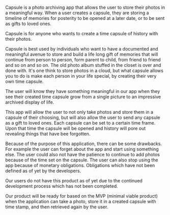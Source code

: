 Capsule is a photo archiving app that allows the user to store their photos in a meaningful way. When a user creates a capsule, they are storing a timeline of memories for posterity to be opened at a later date, or to be sent as gifts to loved ones.

Capsule is for anyone who wants to create a time capsule of history with their photos.

Capsule is best used by individuals who want to have a documented and meaningful avenue to store and build a life long gift of memories that will continue from person to person, form parent to child, from friend to friend and so on and so on. The old photo album stuffed in the closet is over and done with. It's one think to store photos in a cloud, but what capsule allows you to do is make each person in your life special, by creating their very own time capsule.

The user will know they have something meaningful in our app when they see their created time capsule grow from a single picture to an impressive archived display of life.

This app will allow the user to not only take photos and store them in a capsule of their choosing, but will also allow the user to send any capsule as a gift to loved ones. Each capsule can be set to a certain time frame. Upon that time the capsule will be opened and history will pore out revealing things that have bee forgotten.

Because of the purpose of this application, there can be some drawbacks. For example the user can forget about the app and start using something else. The user could also not have the patience to continue to add photos because of the time set on the capsule. The user can also stop using the app because of monetary obligations. Obligations which have not been defined as of yet by the developers.

Our users do not have this product as of yet due to the continued development process which has not been completed.

Our product will be ready for based on the MVP (minimal viable product) when the application can take a photo, store it in a created capsule with time stamp, and then retrieved again by the user.    
